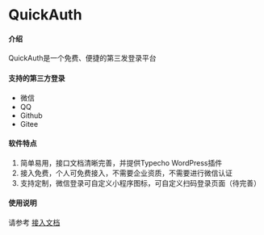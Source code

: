 # QuickAuth

#### 介绍
QuickAuth是一个免费、便捷的第三发登录平台

#### 支持的第三方登录

 - 微信
 - QQ
 - Github
 - Gitee

#### 软件特点

1.  简单易用，接口文档清晰完善，并提供Typecho WordPress插件
2.  接入免费，个人可免费接入，不需要企业资质，不需要进行微信认证
3.  支持定制，微信登录可自定义小程序图标，可自定义扫码登录页面（待完善）

#### 使用说明

请参考 [接入文档](https://wixy.gitee.io/qauth-doc) 